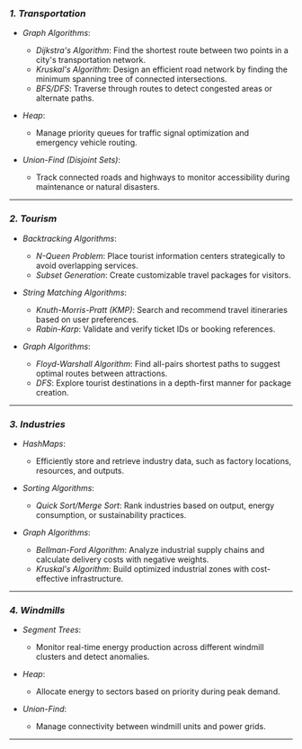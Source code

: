 ### *1. Transportation*  
- *Graph Algorithms*:  
  - *Dijkstra's Algorithm*: Find the shortest route between two points in a city's transportation network.  
  - *Kruskal's Algorithm*: Design an efficient road network by finding the minimum spanning tree of connected intersections.  
  - *BFS/DFS*: Traverse through routes to detect congested areas or alternate paths.

- *Heap*:  
  - Manage priority queues for traffic signal optimization and emergency vehicle routing.

- *Union-Find (Disjoint Sets)*:  
  - Track connected roads and highways to monitor accessibility during maintenance or natural disasters.

---

### *2. Tourism*  
- *Backtracking Algorithms*:  
  - *N-Queen Problem*: Place tourist information centers strategically to avoid overlapping services.  
  - *Subset Generation*: Create customizable travel packages for visitors.  

- *String Matching Algorithms*:  
  - *Knuth-Morris-Pratt (KMP)*: Search and recommend travel itineraries based on user preferences.  
  - *Rabin-Karp*: Validate and verify ticket IDs or booking references.

- *Graph Algorithms*:  
  - *Floyd-Warshall Algorithm*: Find all-pairs shortest paths to suggest optimal routes between attractions.  
  - *DFS*: Explore tourist destinations in a depth-first manner for package creation.

---

### *3. Industries*  
- *HashMaps*:  
  - Efficiently store and retrieve industry data, such as factory locations, resources, and outputs.

- *Sorting Algorithms*:  
  - *Quick Sort/Merge Sort*: Rank industries based on output, energy consumption, or sustainability practices.  

- *Graph Algorithms*:  
  - *Bellman-Ford Algorithm*: Analyze industrial supply chains and calculate delivery costs with negative weights.  
  - *Kruskal's Algorithm*: Build optimized industrial zones with cost-effective infrastructure.

---

### *4. Windmills*  
- *Segment Trees*:  
  - Monitor real-time energy production across different windmill clusters and detect anomalies.  

- *Heap*:  
  - Allocate energy to sectors based on priority during peak demand.  

- *Union-Find*:  
  - Manage connectivity between windmill units and power grids.  

---
